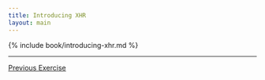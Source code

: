 ```yaml
---
title: Introducing XHR
layout: main
---
```


{% include book/introducing-xhr.md %}

---

[Previous Exercise](ex18.html)